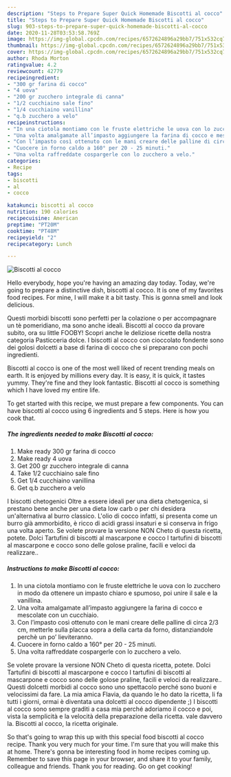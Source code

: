 ```yaml
---
description: "Steps to Prepare Super Quick Homemade Biscotti al cocco"
title: "Steps to Prepare Super Quick Homemade Biscotti al cocco"
slug: 903-steps-to-prepare-super-quick-homemade-biscotti-al-cocco
date: 2020-11-28T03:53:58.769Z
image: https://img-global.cpcdn.com/recipes/6572624896a29bb7/751x532cq70/biscotti-al-cocco-recipe-main-photo.jpg
thumbnail: https://img-global.cpcdn.com/recipes/6572624896a29bb7/751x532cq70/biscotti-al-cocco-recipe-main-photo.jpg
cover: https://img-global.cpcdn.com/recipes/6572624896a29bb7/751x532cq70/biscotti-al-cocco-recipe-main-photo.jpg
author: Rhoda Morton
ratingvalue: 4.2
reviewcount: 42779
recipeingredient:
- "300 gr farina di cocco"
- "4 uova"
- "200 gr zucchero integrale di canna"
- "1/2 cucchiaino sale fino"
- "1/4 cucchiaino vanillina"
- "q.b zucchero a velo"
recipeinstructions:
- "In una ciotola montiamo con le fruste elettriche le uova con lo zucchero in modo da ottenere un impasto chiaro e spumoso, poi unire il sale e la vanillina."
- "Una volta amalgamate all’impasto aggiungere la farina di cocco e mescolate con un cucchiaio."
- "Con l’impasto così ottenuto con le mani creare delle palline di circa 2/3 cm, metterle sulla placca sopra a della carta da forno, distanziandole perchè un po’ lieviteranno."
- "Cuocere in forno caldo a 160° per 20 - 25 minuti."
- "Una volta raffreddate cospargerle con lo zucchero a velo."
categories:
- Recipe
tags:
- biscotti
- al
- cocco

katakunci: biscotti al cocco 
nutrition: 190 calories
recipecuisine: American
preptime: "PT20M"
cooktime: "PT48M"
recipeyield: "2"
recipecategory: Lunch

---
```



![Biscotti al cocco](https://img-global.cpcdn.com/recipes/6572624896a29bb7/751x532cq70/biscotti-al-cocco-recipe-main-photo.jpg)

Hello everybody, hope you're having an amazing day today. Today, we're going to prepare a distinctive dish, biscotti al cocco. It is one of my favorites food recipes. For mine, I will make it a bit tasty. This is gonna smell and look delicious.

Questi morbidi biscotti sono perfetti per la colazione o per accompagnare un tè pomeridiano, ma sono anche ideali. Biscotti al cocco da provare subito, ora su little FOOBY! Scopri anche le deliziose ricette della nostra categoria Pasticceria dolce. I biscotti al cocco con cioccolato fondente sono dei golosi dolcetti a base di farina di cocco che si preparano con pochi ingredienti.

Biscotti al cocco is one of the most well liked of recent trending meals on earth. It is enjoyed by millions every day. It is easy, it is quick, it tastes yummy. They're fine and they look fantastic. Biscotti al cocco is something which I have loved my entire life.


To get started with this recipe, we must prepare a few components. You can have biscotti al cocco using 6 ingredients and 5 steps. Here is how you cook that.

<!--inarticleads1-->

##### The ingredients needed to make Biscotti al cocco:

1. Make ready 300 gr farina di cocco
1. Make ready 4 uova
1. Get 200 gr zucchero integrale di canna
1. Take 1/2 cucchiaino sale fino
1. Get 1/4 cucchiaino vanillina
1. Get q.b zucchero a velo


I biscotti chetogenici Oltre a essere ideali per una dieta chetogenica, si prestano bene anche per una dieta low carb o per chi desidera un&#39;alternativa al burro classico. L&#39;olio di cocco infatti, si presenta come un burro già ammorbidito, è ricco di acidi grassi insaturi e si conserva in frigo una volta aperto. Se volete provare la versione NON Cheto di questa ricetta, potete. Dolci Tartufini di biscotti al mascarpone e cocco I tartufini di biscotti al mascarpone e cocco sono delle golose praline, facili e veloci da realizzare.. 

<!--inarticleads2-->

##### Instructions to make Biscotti al cocco:

1. In una ciotola montiamo con le fruste elettriche le uova con lo zucchero in modo da ottenere un impasto chiaro e spumoso, poi unire il sale e la vanillina.
1. Una volta amalgamate all’impasto aggiungere la farina di cocco e mescolate con un cucchiaio.
1. Con l’impasto così ottenuto con le mani creare delle palline di circa 2/3 cm, metterle sulla placca sopra a della carta da forno, distanziandole perchè un po’ lieviteranno.
1. Cuocere in forno caldo a 160° per 20 - 25 minuti.
1. Una volta raffreddate cospargerle con lo zucchero a velo.


Se volete provare la versione NON Cheto di questa ricetta, potete. Dolci Tartufini di biscotti al mascarpone e cocco I tartufini di biscotti al mascarpone e cocco sono delle golose praline, facili e veloci da realizzare.. Questi dolcetti morbidi al cocco sono uno spettacolo perché sono buoni e velocissimi da fare. La mia amica Flavia, da quando le ho dato la ricetta, li fa tutti i giorni, ormai è diventata una dolcetti al cocco dipendente ;) I biscotti al cocco sono sempre graditi a casa mia perché adoriamo il cocco e poi, vista la semplicità e la velocità della preparazione della ricetta. vale davvero la. Biscotti al cocco, la ricetta originale. 

So that's going to wrap this up with this special food biscotti al cocco recipe. Thank you very much for your time. I'm sure that you will make this at home. There's gonna be interesting food in home recipes coming up. Remember to save this page in your browser, and share it to your family, colleague and friends. Thank you for reading. Go on get cooking!
